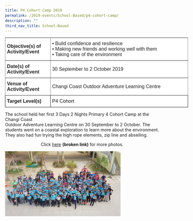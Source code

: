 ```yaml
---
title: P4 Cohort Camp 2019
permalink: /2019-events/School-Based/p4-cohort-camp/
description: ""
third_nav_title: School–Based
---
```


<style type="text/css">
.tg  {border-collapse:collapse;border-spacing:0;margin:0px auto;}
.tg td{border-color:black;border-style:solid;border-width:1px;font-family:Arial, sans-serif;font-size:14px;
  overflow:hidden;padding:10px 5px;word-break:normal;}
.tg th{border-color:black;border-style:solid;border-width:1px;font-family:Arial, sans-serif;font-size:14px;
  font-weight:normal;overflow:hidden;padding:10px 5px;word-break:normal;}
.tg .tg-kdpx{background-color:#FFF;border-color:inherit;color:#222;font-size:16px;text-align:left;vertical-align:middle}
.tg .tg-x4x2{background-color:#FFF;border-color:inherit;color:#222;font-size:16px;font-weight:bold;text-align:left;
  vertical-align:middle}
.tg .tg-hsqg{background-color:#FFF;font-size:16px;text-align:left;vertical-align:middle}
.tg .tg-tzfb{background-color:#FFF;font-size:16px;font-weight:bold;text-align:left;vertical-align:middle}
</style>
<table class="tg" style="undefined;table-layout: fixed; width: 599px">
<colgroup>
<col style="width: 148px">
<col style="width: 451px">
</colgroup>
<tbody>
  <tr>
    <td class="tg-x4x2">Objective(s) of Activity/Event</td>
    <td class="tg-kdpx">•      Build confidence and resilience<br>•      Making new friends and working well with them<br>•      Taking care of the environment</td>
  </tr>
  <tr>
    <td class="tg-x4x2">Date(s) of Activity/Event</td>
    <td class="tg-kdpx">30 September to 2 October 2019</td>
  </tr>
  <tr>
    <td class="tg-x4x2">Venue of Activity/Event</td>
    <td class="tg-kdpx">Changi Coast Outdoor Adventure Learning Centre</td>
  </tr>
  <tr>
    <td class="tg-tzfb">Target Level(s)</td>
    <td class="tg-hsqg">P4 Cohort</td>
  </tr>
</tbody>
</table>

The school held her first 3 Days 2 Nights Primary 4 Cohort Camp at the Changi Coast  
Outdoor Adventure Learning Centre on 30 September to 2 October. The students went on a coastal exploration to learn more about the environment. They also had fun trying the high rope elements, zip line and abseiling.


<center>Click <a href="https://photos.app.goo.gl/m9BHk6JXRitfv76w5">here</a> <b>(broken link)</b> for more photos.</center>


<img src="/images/P4%20Cohort%202019.jpeg" 
     style="width:75%">